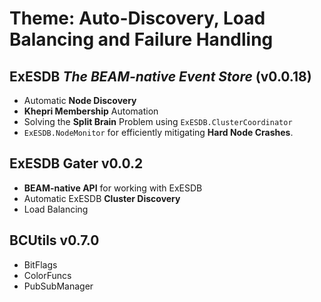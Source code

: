 # Theme: Auto-Discovery, Load Balancing and Failure Handling

## ExESDB _The BEAM-native Event Store_ (v0.0.18)

- Automatic **Node Discovery**
- **Khepri Membership** Automation
- Solving the **Split Brain** Problem using `ExESDB.ClusterCoordinator`
- `ExESDB.NodeMonitor` for efficiently mitigating **Hard Node Crashes**.

## ExESDB Gater v0.0.2

- **BEAM-native API** for working with ExESDB
- Automatic ExESDB **Cluster Discovery**
- Load Balancing

## BCUtils v0.7.0

- BitFlags
- ColorFuncs
- PubSubManager
